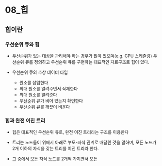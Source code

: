# 08_힙

## 힙이란

### 우선순위 큐와 힙

- 우선순위가 있는 대상을 관리해야 하는 경우가 많이 있으며(e.g. CPU 스케줄링) 우선순위 큐를 정의하고 우선순위 큐를 구현하는 대표적인 자료구조로 힙이 있다. 

- 우선순위 큐의 추상 데이터 타입
  - 원소를 삽입한다
  - 최대 원소를 알려주면서 삭제한다
  - 최대 원소를 알려준다
  - 우선순위 큐가 비어 있는지 확인한다
  - 우선순위 큐를 깨끗이 비운다

### 힙과 완전 이진 트리

- 힙은 대표적인 우선순위 큐로, 완전 이진 트리라는 구조를 이용한다

- 트리는 노드들이 위에서 아래로 부모-자식 관계로 매달린 것을 말하며, 모든 노드가 2개 이하의 자식을 갖는 트리를 이진 트리라 한다. 
- 그 중에서 모든 자식 노드를 2개씩 가지면서 모든 